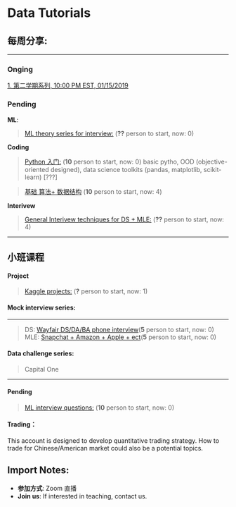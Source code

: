 # Data Tutorials

## 每周分享:
--------
### Onging

[1. 第二学期系列, 10:00 PM EST, 01/15/2019](https://github.com/Hexgram/tutorials/tree/master/2nd_semester)

### Pending
**ML**:

> [ML theory series for interview:](https://github.com/Hexgram/tutorials/issues/1) (**??** person to start, now: 0)

**Coding**
>  [Python 入门:](https://github.com/Hexgram/tutorials/issues/9) (**10** person to start, now: 0)
   basic pytho, OOD (objective-oriented designed), data science toolkits (pandas, matplotlib, scikit-learn) [???]

>  [基础 算法+ 数据结构](https://github.com/Hexgram/tutorials/issues/2) (**10** person to start, now: 4)


**Interivew**

>  [General Interivew techniques for DS + MLE:](https://github.com/Hexgram/tutorials/issues/3) (**??** person to start, now: 4)
-------
## 小班课程

#### Project

>  [Kaggle projects:](https://github.com/Hexgram/tutorials/issues/8) (**?** person to start, now: 1)

#### Mock interview series:
-----

> DS: [Wayfair DS/DA/BA phone interview]()(**5** person to start, now: 0)
> MLE: [Snapchat + Amazon + Apple + ect]()(**5** person to start, now: 0)


#### Data challenge series:
> Capital One

-----

#### Pending
>  [ML interview questions:](https://github.com/Hexgram/tutorials/issues/4) (**10** person to start, now: 0)



#### Trading：

This account is designed to develop quantitative trading strategy. How to trade for Chinese/American market could also be a potential topics.


## Import Notes:

* **参加方式**: Zoom 直播 
* **Join us**: If interested in teaching, contact us.
